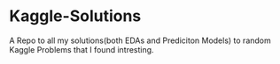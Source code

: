 # Kaggle-Solutions
A Repo to all my solutions(both EDAs and Prediciton Models) to random Kaggle Problems that I found intresting.

